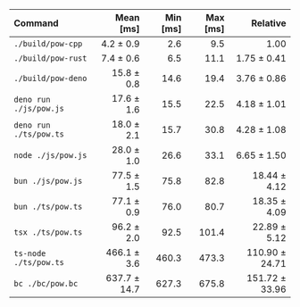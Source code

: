 | Command                |    Mean [ms] | Min [ms] | Max [ms] |       Relative |
| :--------------------- | -----------: | -------: | -------: | -------------: |
| `./build/pow-cpp`      |    4.2 ± 0.9 |      2.6 |      9.5 |           1.00 |
| `./build/pow-rust`     |    7.4 ± 0.6 |      6.5 |     11.1 |    1.75 ± 0.41 |
| `./build/pow-deno`     |   15.8 ± 0.8 |     14.6 |     19.4 |    3.76 ± 0.86 |
| `deno run ./js/pow.js` |   17.6 ± 1.6 |     15.5 |     22.5 |    4.18 ± 1.01 |
| `deno run ./ts/pow.ts` |   18.0 ± 2.1 |     15.7 |     30.8 |    4.28 ± 1.08 |
| `node ./js/pow.js`     |   28.0 ± 1.0 |     26.6 |     33.1 |    6.65 ± 1.50 |
| `bun ./js/pow.js`      |   77.5 ± 1.5 |     75.8 |     82.8 |   18.44 ± 4.12 |
| `bun ./ts/pow.ts`      |   77.1 ± 0.9 |     76.0 |     80.7 |   18.35 ± 4.09 |
| `tsx ./ts/pow.ts`      |   96.2 ± 2.0 |     92.5 |    101.4 |   22.89 ± 5.12 |
| `ts-node ./ts/pow.ts`  |  466.1 ± 3.6 |    460.3 |    473.3 | 110.90 ± 24.71 |
| `bc ./bc/pow.bc`       | 637.7 ± 14.7 |    627.3 |    675.8 | 151.72 ± 33.96 |
